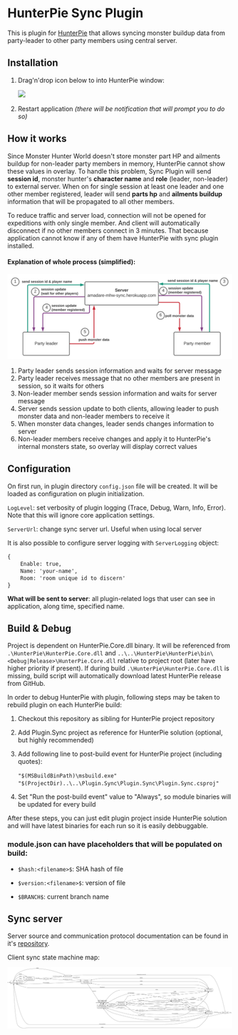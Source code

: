 # HunterPie Sync Plugin

This is plugin for [HunterPie](https://github.com/Haato3o/HunterPie) that allows syncing monster buildup data from party-leader to other party members using central server.

## Installation

1. Drag'n'drop icon below to into HunterPie window:

    [<img src="https://raw.githubusercontent.com/amadare42/HunterPie.SyncPlugin/master/readme/plugin.svg">](https://raw.githubusercontent.com/amadare42/HunterPie.SyncPlugin/master/Plugin.Sync/bin/Release/module.json)

2. Restart application *(there will be notification that will prompt you to do so)*

## How it works

Since Monster Hunter World doesn't store monster part HP and ailments buildup for non-leader party members in memory, HunterPie cannot show these values in overlay. To handle this problem, Sync Plugin will send **session id**, monster hunter's **character name** and **role** (leader, non-leader) to external server. When on for single session at least one leader and one other member registered, leader will send **parts hp** and **ailments buildup** information that will be propagated to all other members.

To reduce traffic and server load, connection will not be opened for expeditions with only single member. And client will automatically disconnect if no other members connect in 3 minutes. That because application cannot know if any of them have HunterPie with sync plugin installed.

#### Explanation of whole process (simplified):
![state machine](./readme/simple_sync_diagram.svg)

1. Party leader sends session information and waits for server message
2. Party leader receives message that no other members are present in session, so it waits for others
3. Non-leader member sends session information and waits for server message
4. Server sends session update to both clients, allowing leader to push monster data and non-leader members to receive it
5. When monster data changes, leader sends changes information to server
6. Non-leader members receive changes and apply it to HunterPie's internal monsters state, so overlay will display correct values

## Configuration

On first run, in plugin directory `config.json` file will be created. It will be loaded as configuration on plugin initialization.

`LogLevel`: set verbosity of plugin logging (Trace, Debug, Warn, Info, Error). Note that this will ignore core application settings. 

`ServerUrl`: change sync server url. Useful when using local server

It is also possible to configure server logging with `ServerLogging` object:
```
{
    Enable: true,
    Name: 'your-name',
    Room: 'room unique id to discern'
}
```

**What will be sent to server**: all plugin-related logs that user can see in application, along time, specified name.

## Build & Debug

Project is dependent on HunterPie.Core.dll binary. It will be referenced from `.\HunterPie\HunterPie.Core.dll` and `..\..\HunterPie\HunterPie\bin\<Debug|Release>\HunterPie.Core.dll` relative to project root (later have higher priority if present). If during build `.\HunterPie\HunterPie.Core.dll` is missing, build script will automatically download latest HunterPie release from GitHub.

In order to debug HunterPie with plugin, following steps may be taken to rebuild plugin on each HunterPie build:

1. Checkout this repository as sibling for HunterPie project repository
2. Add Plugin.Sync project as reference for HunterPie solution (optional, but highly recommended)
3. Add following line to post-build event for HunterPie project (including quotes):

    ```"$(MSBuildBinPath)\msbuild.exe" "$(ProjectDir)..\..\Plugin.Sync\Plugin.Sync\Plugin.Sync.csproj"```
4. Set "Run the post-build event" value to "Always", so module binaries will be updated for every build

After these steps, you can just edit plugin project inside HunterPie solution and will have latest binaries for each run so it is easily debbuggable.

### module.json can have placeholders that will be populated on build:

- `$hash:<filename>$`: SHA hash of file

- `$version:<filename>$`: version of file

- `$BRANCH$`: current branch name

## Sync server
Server source and communication protocol documentation can be found in it's [repository](https://github.com/amadare42/HunterPie.SyncPlugin.Server).

Client sync state machine map:

![state machine](./readme/sync-scheme.svg)